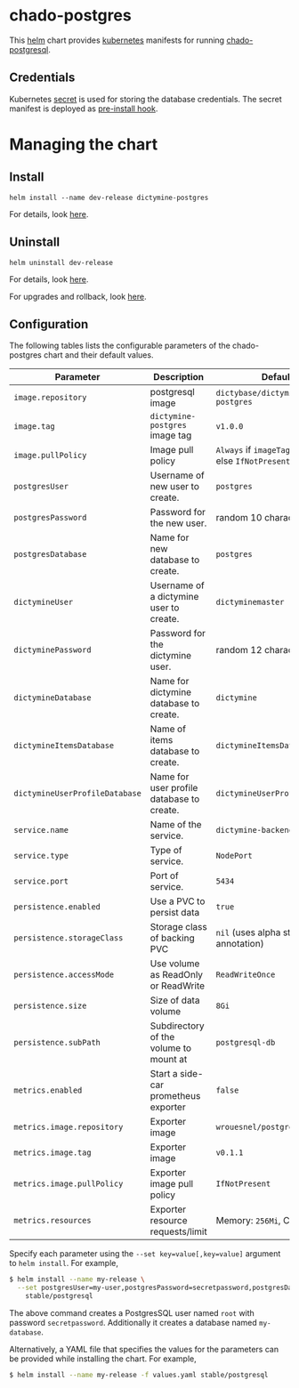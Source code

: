 # chado-postgres
This [helm](https://github.com/kubernetes/helm) chart provides
[kubernetes](http://kubernetes.io) manifests for running
[chado-postgresql](https://hub.docker.com/r/dictybase/dictymine-postgres/).

## Credentials
Kubernetes [secret](http://kubernetes.io/docs/user-guide/secrets/) is used for
storing the database credentials. The secret manifest is deployed as
[pre-install
hook](https://github.com/kubernetes/helm/blob/master/docs/charts_hooks.md).

# Managing the chart
## Install
```
helm install --name dev-release dictymine-postgres
```

For details, look [here](https://github.com/kubernetes/helm/blob/master/docs/using_helm.md#helm-install-installing-a-package).

## Uninstall
```
helm uninstall dev-release
```

For details, look [here](https://github.com/kubernetes/helm/blob/master/docs/using_helm.md#helm-delete-deleting-a-release).

For upgrades and rollback, look [here](https://github.com/kubernetes/helm/blob/master/docs/using_helm.md#helm-upgrade-and-helm-rollback-upgrading-a-release-and-recovering-on-failure).


## Configuration

The following tables lists the configurable parameters of the chado-postgres chart and their default values.

| Parameter                  | Description                                | Default                                                    |
| -----------------------    | ----------------------------------         | ---------------------------------------------------------- |
| `image.repository`         | postgresql image                           | `dictybase/dictymine-postgres`                             |
| `image.tag`                | `dictymine-postgres` image tag             | `v1.0.0`                                                   |
| `image.pullPolicy`         | Image pull policy                          | `Always` if `imageTag` is `latest`, else `IfNotPresent`    |
| `postgresUser`             | Username of new user to create.            | `postgres`                                                 |
| `postgresPassword`         | Password for the new user.                 | random 10 characters                                       |
| `postgresDatabase`         | Name for new database to create.           | `postgres`                                                 |
| `dictymineUser`            | Username of a dictymine user to create.    | `dictyminemaster`                                          |
| `dictyminePassword`        | Password for the dictymine user.           | random 12 characters                                       |
| `dictymineDatabase`        | Name for dictymine database to create.     | `dictymine`                                                |
| `dictymineItemsDatabase`   | Name of items database to create.          | `dictymineItemsDatabase`                                   |
| `dictymineUserProfileDatabase`  | Name for user profile database to create. | `dictymineUserProfile`                                 |
| `service.name`             | Name of the service.                       | `dictymine-backend`                                        |
| `service.type`             | Type of service.                           | `NodePort`                                                 |
| `service.port`             | Port of service.                           | `5434`                                                     |
| `persistence.enabled`      | Use a PVC to persist data                  | `true`                                                     |
| `persistence.storageClass` | Storage class of backing PVC               | `nil` (uses alpha storage class annotation)                |
| `persistence.accessMode`   | Use volume as ReadOnly or ReadWrite        | `ReadWriteOnce`                                            |
| `persistence.size`         | Size of data volume                        | `8Gi`                                                      |
| `persistence.subPath`      | Subdirectory of the volume to mount at     | `postgresql-db`                                            |
| `metrics.enabled`          | Start a side-car prometheus exporter       | `false`                                                    |
| `metrics.image.repository` | Exporter image                             | `wrouesnel/postgres_exporter`                              |
| `metrics.image.tag`        | Exporter image                             | `v0.1.1`                                                   |
| `metrics.image.pullPolicy` | Exporter image pull policy                 | `IfNotPresent`                                             |
| `metrics.resources`        | Exporter resource requests/limit           | Memory: `256Mi`, CPU: `100m`                               |

Specify each parameter using the `--set key=value[,key=value]` argument to `helm install`. For example,

```bash
$ helm install --name my-release \
  --set postgresUser=my-user,postgresPassword=secretpassword,postgresDatabase=my-database \
    stable/postgresql
```
The above command creates a PostgresSQL user named `root` with password `secretpassword`. Additionally it creates a database named `my-database`.

Alternatively, a YAML file that specifies the values for the parameters can be provided while installing the chart. For example,

```bash
$ helm install --name my-release -f values.yaml stable/postgresql
```
